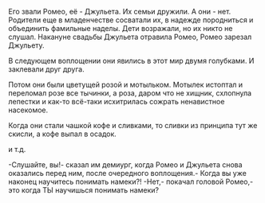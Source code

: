   Его звали Ромео, её - Джульета. Их семьи дружили. А они - нет.
Родители еще в младенчестве сосватали их, в надежде породниться и объединить фамильные наделы. Дети возражали, но их никто не слушал.
Накануне свадьбы Джульета отравила Ромео, Ромео зарезал Джульету.

В следующем воплощении они явились в этот мир двумя голубками. И заклевали друг друга.

Потом они были цветущей розой и мотыльком.
Мотылек истоптал и переломал розе все тычинки, а роза, даром что не хищник, схлопнула лепестки и как-то всё-таки исхитрилась сожрать ненавистное насекомое.

Когда они стали чашкой кофе и сливками, то сливки из принципа тут же скисли, а кофе выпал в осадок.

и т.д.

-Слушайте, вы!- сказал им демиург, когда Ромео и Джульета снова оказались перед ним, после очередного воплощения.- Когда вы уже наконец научитесь понимать намеки?!
-Нет,- покачал головой Ромео,- это когда ТЫ научишься понимать намеки?    
